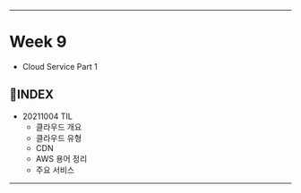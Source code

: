 ___
# Week 9
- Cloud Service Part 1

## 📌INDEX
- 20211004 TIL
  - 클라우드 개요
  - 클라우드 유형
  - CDN
  - AWS 용어 정리
  - 주요 서비스
___